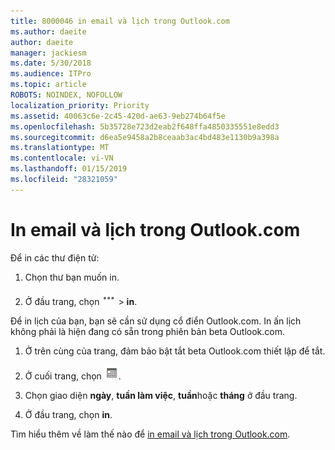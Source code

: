 ```yaml
---
title: 8000046 in email và lịch trong Outlook.com
ms.author: daeite
author: daeite
manager: jackiesm
ms.date: 5/30/2018
ms.audience: ITPro
ms.topic: article
ROBOTS: NOINDEX, NOFOLLOW
localization_priority: Priority
ms.assetid: 40063c6e-2c45-420d-ae63-9eb274b64f5e
ms.openlocfilehash: 5b35728e723d2eab2f648ffa4850335551e8edd3
ms.sourcegitcommit: d6ea5e9458a2b8ceaab3ac4bd483e1130b9a398a
ms.translationtype: MT
ms.contentlocale: vi-VN
ms.lasthandoff: 01/15/2019
ms.locfileid: "28321059"
---
```

# <a name="print-email-and-calendars-in-outlookcom"></a>In email và lịch trong Outlook.com

Để in các thư điện tử:
  
1. Chọn thư bạn muốn in.
    
2. Ở đầu trang, chọn ![thêm hành động](media/64993e8a-4a62-43b1-aa05-90f5ad4cba54.png) \> **in**. 
    
Để in lịch của bạn, bạn sẽ cần sử dụng cổ điển Outlook.com. In ấn lịch không phải là hiện đang có sẵn trong phiên bản beta Outlook.com.
  
1. Ở trên cùng của trang, đảm bảo bật tắt beta Outlook.com thiết lập để tắt.
    
2. Ở cuối trang, chọn  ![Lịch](media/9e1a821a-c32e-4851-a866-342a39ffdca0.png).
    
3. Chọn giao diện **ngày**, **tuần làm việc**, **tuần**hoặc **tháng** ở đầu trang. 
    
4. Ở đầu trang, chọn **in**. 
    
Tìm hiểu thêm về làm thế nào để [in email và lịch trong Outlook.com](https://go.microsoft.com/fwlink/p/?linkid=2001208&amp;clcid=0x409).
  


